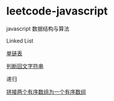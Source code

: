 # leetcode-javascript
javascript 数据结构与算法


Linked List

[单链表](https://github.com/guoxi123/leetcode-javascript/blob/master/LinkedList/linkList.js)

[判断回文字符串](https://github.com/guotracy/leetcode-javascript/blob/master/LinkedList/palindrome-LinkedList/README.md)

递归

[拼接两个有序数组为一个有序数组](https://github.com/guoxi123/leetcode-javascript/blob/master/recursion/merginOrderedArray.js)
